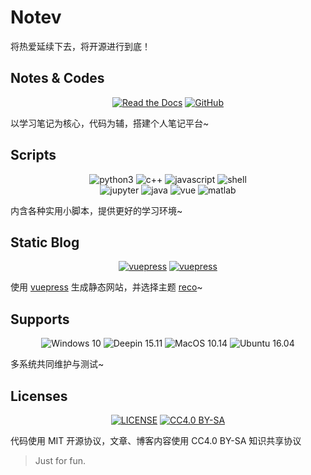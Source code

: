 # Notev

将热爱延续下去，将开源进行到底！

## Notes & Codes

<p align="center">
   <a href="https://www.sigure.xyz/" target="_blank"><img alt="Read the Docs" src="https://img.shields.io/badge/docs-GetStarted-red?style=flat-square&logo=read-the-docs"></a>
   <a href="https://github.com/SigureMo/notev" target="_blank"><img alt="GitHub" src="https://img.shields.io/badge/GitHub-notev-black?style=flat-square&logo=github"></a>
</p>

以学习笔记为核心，代码为辅，搭建个人笔记平台~

## Scripts

<p align="center">
   <img alt="python3" src="https://img.shields.io/badge/python3-scripts-3572a5?style=flat-square&logo=python">
   <img alt="c++" src="https://img.shields.io/badge/c++-algorithms-f34b7d?style=flat-square&logo=c%2b%2b">
   <img alt="javascript" src="https://img.shields.io/badge/javascript-scripts-f1e05a?style=flat-square&logo=javascript">
   <img alt="shell" src="https://img.shields.io/badge/shell-scripts-89e051?style=flat-square&logo=shell">
   </br>
   <img alt="jupyter" src="https://img.shields.io/badge/jupyter-notebook-da5b0b?style=flat-square&logo=jupyter">
   <img alt="java" src="https://img.shields.io/badge/java-apps-b07219?style=flat-square&logo=java">
   <img alt="vue" src="https://img.shields.io/badge/vue-components-2c3e50?style=flat-square&logo=vue.js">
   <img alt="matlab" src="https://img.shields.io/badge/matlab-math-e16737?style=flat-square&logo=mathworks">
</p>

内含各种实用小脚本，提供更好的学习环境~

## Static Blog

<p align="center">
   <a href="https://github.com/vuejs/vuepress" target="_blank"><img alt="vuepress" src="https://img.shields.io/badge/vuepress-build-1aad19?style=flat-square&logo=vue.js"></a>
   <a href="https://github.com/vuepress-reco/vuepress-theme-reco" target="_blank"><img alt="vuepress" src="https://img.shields.io/badge/reco-theme-26a2ff?style=flat-square&logo=vue.js"></a>
</p>

使用 [vuepress](https://github.com/vuejs/vuepress) 生成静态网站，并选择主题 [reco](https://github.com/vuepress-reco/vuepress-theme-reco)~

## Supports

<p align="center">
   <img alt="Windows 10" src="https://img.shields.io/badge/Windows-10-purple?style=flat-square&logo=Windows">
   <img alt="Deepin 15.11" src="https://img.shields.io/badge/Deepin-15.11-blue?style=flat-square&logo=deepin">
   <img alt="MacOS 10.14" src="https://img.shields.io/badge/MacOS-10.14-red?style=flat-square&logo=apple">
   <img alt="Ubuntu 16.04" src="https://img.shields.io/badge/Ubuntu_Server-16.04-orange?style=flat-square&logo=ubuntu">
</p>

多系统共同维护与测试~

## Licenses

<p align="center">
   <a href="LICENSE"><img alt="LICENSE" src="https://img.shields.io/badge/License-MIT-orange?style=flat-square"></a>
   <a href="https://creativecommons.org/licenses/by-sa/4.0/"><img alt="CC4.0 BY-SA" src="https://img.shields.io/static/v1?label=CC4.0&message=BY-SA&color=yellow&style=flat-square"></a>
</p>

代码使用 MIT 开源协议，文章、博客内容使用 CC4.0 BY-SA 知识共享协议

> Just for fun.
